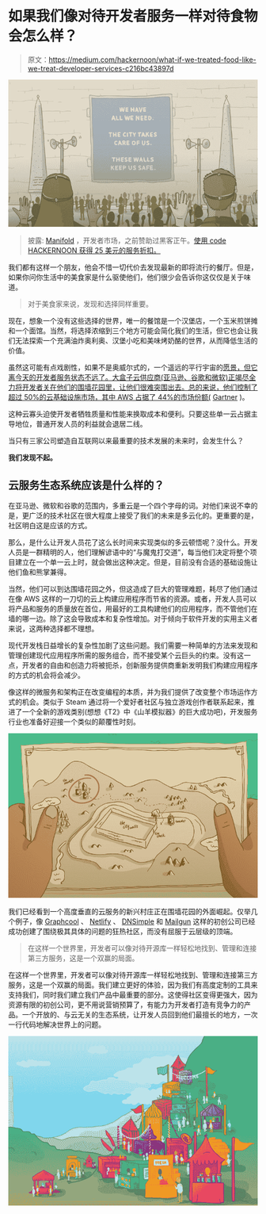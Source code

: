# 如果我们像对待开发者服务一样对待食物会怎么样？

> 原文：<https://medium.com/hackernoon/what-if-we-treated-food-like-we-treat-developer-services-c216bc43897d>

![](img/5bb6c4c20bfd821e1d6e66867ab3e927.png)

> 披露: [Manifold](https://goo.gl/BEbFYn) ，开发者市场，之前赞助过黑客正午。[使用 code HACKERNOON 获得 25 美元的服务折扣。](https://goo.gl/BEbFYn)

我们都有这样一个朋友，他会不惜一切代价去发现最新的即将流行的餐厅。但是，如果你问你生活中的美食家是什么驱使他们，他们很少会告诉你这仅仅是关于味道。

> 对于美食家来说，发现和选择同样重要。

现在，想象一个没有这些选择的世界，唯一的餐馆是一个汉堡店，一个玉米煎饼摊和一个面馆。当然，将选择浓缩到三个地方可能会简化我们的生活，但它也会让我们无法探索一个充满油炸奥利奥、汉堡小吃和美味烤奶酪的世界，从而降低生活的价值。

虽然这可能有点戏剧性，如果不是奥威尔式的，一个遥远的平行宇宙的[愿景，但它离今天的开发者服务状态不远了。大盒子云供应商(亚马逊、谷歌和微软)正竭尽全力将开发者关在他们的围墙花园里，让他们很难突围出去。总的来说，他们控制了超过 50%的云基础设施市场，其中 AWS 占据了 44%的市场份额(](https://story.manifold.co) [Gartner](http://www.gartner.com/newsroom/id/3808563?utm_medium=social&utm_source=twitter&utm_campaign=sm-pr&sf117102881=1) )。

这种云寡头迫使开发者牺牲质量和性能来换取成本和便利。只要这些单一云占据主导地位，普通开发人员的利益就会退居二线。

当只有三家公司塑造自互联网以来最重要的技术发展的未来时，会发生什么？

**我们发现不起。**

## 云服务生态系统应该是什么样的？

在亚马逊、微软和谷歌的范围内，多重云是一个四个字母的词。对他们来说不幸的是，更广泛的技术社区在很大程度上接受了我们的未来是多云化的。更重要的是，社区明白这是应该的方式。

那么，是什么让开发人员花了这么长时间来实现类似的多云顿悟呢？没什么。开发人员是一群精明的人，他们理解谚语中的“与魔鬼打交道”，每当他们决定将整个项目建立在一个单一云上时，就会做出这种决定。但是，目前没有合适的基础设施让他们鱼和熊掌兼得。

当然，他们可以到达围墙花园之外，但这造成了巨大的管理难题，耗尽了他们通过在像 AWS 这样的一刀切的云上构建应用程序而节省的资源。或者，开发人员可以将产品和服务的质量放在首位，用最好的工具构建他们的应用程序，而不管他们在墙的哪一边。除了这会导致成本和复杂性增加。对于倾向于软件开发的实用主义者来说，这两种选择都不理想。

现代开发栈日益增长的复杂性加剧了这些问题。我们需要一种简单的方法来发现和管理创建现代应用程序所需的服务组合，而不接受某个云巨头的约束。没有这一点，开发者的自由和创造力将被扼杀，创新服务提供商重新发明我们构建应用程序的方式的机会将会减少。

像这样的微服务和架构正在改变编程的本质，并为我们提供了改变整个市场运作方式的机会。类似于 Steam 通过将一个爱好者社区与独立游戏创作者联系起来，推进了一个全新的游戏类别(想想《T2》中《山羊模拟器》的巨大成功吧)，开发服务行业也准备好迎接一个类似的颠覆性时刻。

![](img/174692296f4a315d5d26a9d8f5b73ade.png)

我们已经看到一个高度垂直的云服务的新兴村庄正在围墙花园的外面崛起。仅举几个例子，像 [Graphcool](https://www.graph.cool/) 、 [Netlify](https://www.netlify.com/) 、 [DNSimple](https://dnsimple.com/) 和 [Mailgun](https://www.mailgun.com/) 这样的初创公司已经成功创建了围绕极其具体的问题的狂热社区，而没有屈服于云层级的顶端。

> 在这样一个世界里，开发者可以像对待开源库一样轻松地找到、管理和连接第三方服务，这是一个双赢的局面。

在这样一个世界里，开发者可以像对待开源库一样轻松地找到、管理和连接第三方服务，这是一个双赢的局面。我们建立更好的体验，因为我们有高度定制的工具来支持我们，同时我们建立我们产品中最重要的部分。这使得社区变得更强大，因为资源有限的初创公司，更不用说营销预算了，有能力为开发者打造有竞争力的产品。一个开放的、与云无关的生态系统，让开发人员回到他们最擅长的地方，一次一行代码地解决世界上的问题。

![](img/a4dbe3618496edf8f23e716793c68dfe.png)